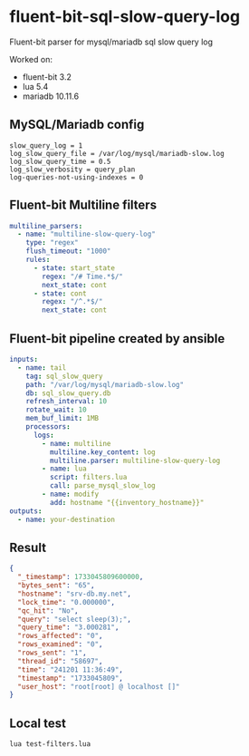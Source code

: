 # fluent-bit-sql-slow-query-log

Fluent-bit parser for mysql/mariadb sql slow query log

Worked on:

- fluent-bit 3.2
- lua 5.4
- mariadb 10.11.6

## MySQL/Mariadb config

```
slow_query_log = 1
log_slow_query_file = /var/log/mysql/mariadb-slow.log
log_slow_query_time = 0.5
log_slow_verbosity = query_plan
log-queries-not-using-indexes = 0
```

## Fluent-bit Multiline filters

```yaml
multiline_parsers:
  - name: "multiline-slow-query-log"
    type: "regex"
    flush_timeout: "1000"
    rules:
      - state: start_state
        regex: "/# Time.*$/"
        next_state: cont
      - state: cont
        regex: "/^.*$/"
        next_state: cont
```

## Fluent-bit pipeline created by ansible

```yaml
inputs:
  - name: tail
    tag: sql_slow_query
    path: "/var/log/mysql/mariadb-slow.log"
    db: sql_slow_query.db
    refresh_interval: 10
    rotate_wait: 10
    mem_buf_limit: 1MB
    processors:
      logs:
        - name: multiline
          multiline.key_content: log
          multiline.parser: multiline-slow-query-log
        - name: lua
          script: filters.lua
          call: parse_mysql_slow_log
        - name: modify
          add: hostname "{{inventory_hostname}}"
outputs:
  - name: your-destination
```

## Result

```json
{
  "_timestamp": 1733045809600000,
  "bytes_sent": "65",
  "hostname": "srv-db.my.net",
  "lock_time": "0.000000",
  "qc_hit": "No",
  "query": "select sleep(3);",
  "query_time": "3.000281",
  "rows_affected": "0",
  "rows_examined": "0",
  "rows_sent": "1",
  "thread_id": "58697",
  "time": "241201 11:36:49",
  "timestamp": "1733045809",
  "user_host": "root[root] @ localhost []"
}
```

## Local test

```bash
lua test-filters.lua
```
